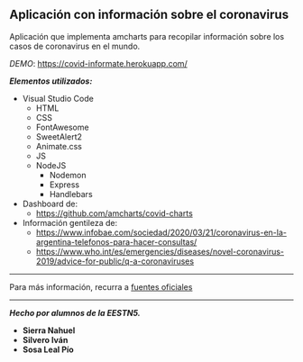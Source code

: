 ## Aplicación con información sobre el coronavirus

Aplicación que implementa amcharts para recopilar información sobre los casos de coronavirus en el mundo.

_DEMO_: https://covid-informate.herokuapp.com/

***Elementos utilizados:*** 
- Visual Studio Code
    - HTML
    - CSS
    - FontAwesome
    - SweetAlert2
    - Animate.css
    - JS
    - NodeJS
        - Nodemon
        - Express
        - Handlebars
- Dashboard de: 
    - https://github.com/amcharts/covid-charts
- Información gentileza de:
    - https://www.infobae.com/sociedad/2020/03/21/coronavirus-en-la-argentina-telefonos-para-hacer-consultas/
    - https://www.who.int/es/emergencies/diseases/novel-coronavirus-2019/advice-for-public/q-a-coronaviruses
___
Para más información, recurra a [fuentes oficiales](https://www.who.int/es)

___
***Hecho por alumnos de la EESTN5.*** 
- **Sierra Nahuel**
- **Silvero Iván** 
- **Sosa Leal Pío**
